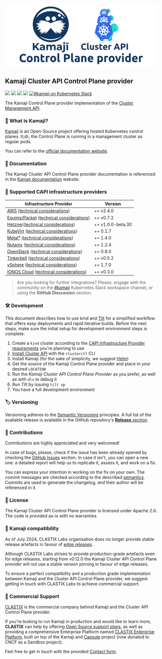 ![Kamaji Cluster API Control Plane provider](./assets/cover.png)

## Kamaji Cluster API Control Plane provider

<p align="left">
  <img src="https://img.shields.io/github/license/clastix/cluster-api-control-plane-provider-kamaji"/>
  <img src="https://img.shields.io/github/go-mod/go-version/clastix/cluster-api-control-plane-provider-kamaji"/>
  <img src="https://goreportcard.com/badge/github.com/clastix/kamaji">
  <a href="https://github.com/clastix/kamaji/releases"><img src="https://img.shields.io/github/v/release/clastix/cluster-api-control-plane-provider-kamaji"/></a>
  <a href="https://kubernetes.slack.com/archives/C03GLTTMWNN"><img alt="#kamaji on Kubernetes Slack" src="https://img.shields.io/badge/slack-@kubernetes/kamaji-blue.svg?logo=slack"/></a>
</p>

The Kamaji Control Plane provider implementation of the [Cluster Management API](https://cluster-api.sigs.k8s.io/).

### 🤔 What is Kamaji?

[Kamaji](http://github.com/clastix/kamaji) is an Open-Source project offering hosted Kubernetes control planes.
tl;dr; the Control Plane is running in a management cluster as regular pods.

You can refer to the [official documentation website](https://kamaji.clastix.io/).

### 📄 Documentation

The Kamaji Cluster API Control Plane provider documentation is referenced in the [Kamaji documentation](https://kamaji.clastix.io/guides/cluster-api/) website.

### 🚀 Supported CAPI infrastructure providers

| Infrastructure Provider                                                                                                                 | Version           |
|-----------------------------------------------------------------------------------------------------------------------------------------|-------------------|
| [AWS](https://github.com/kubernetes-sigs/cluster-api-provider-aws) ([technical considerations](docs/providers-aws.md))                  | += v2.4.0         |
| [Equinix/Packet](https://github.com/kubernetes-sigs/cluster-api-provider-packet) ([technical considerations](docs/providers-packet.md)) | += v0.7.2         |
| [Hetzner](https://github.com/syself/cluster-api-provider-hetzner)([technical considerations](docs/providers-hetzner.md))                | += v1.0.0-beta.30 |
| [KubeVirt](https://github.com/kubernetes-sigs/cluster-api-provider-kubevirt) ([technical considerations](docs/providers-kubevirt.md))   | += 0.1.7          |
| [Metal³](https://github.com/metal3-io/cluster-api-provider-metal3) ([technical considerations](docs/providers-metal3.md))               | += 1.4.0          |
| [Nutanix](https://github.com/nutanix-cloud-native/cluster-api-provider-nutanix) ([technical considerations](docs/providers-nutanix.md)) | += 1.2.4          |
| [OpenStack](https://github.com/kubernetes-sigs/cluster-api-provider-openstack) ([technical considerations](docs/providers-openstack.md))                                                          | += 0.8.0          |
| [Tinkerbell](https://github.com/tinkerbell/cluster-api-provider-tinkerbell) ([technical considerations](docs/providers-tinkerbell.md))  | += v0.5.2         |
| [vSphere](https://github.com/kubernetes-sigs/cluster-api-provider-vsphere) ([technical considerations](docs/providers-vsphere.md))      | += 1.7.0          |
| [IONOS Cloud](https://github.com/ionos-cloud/cluster-api-provider-ionoscloud) ([technical considerations](docs/providers-ionoscloud.md)) | += v0.3.0        |

> Are you looking for further integrations?
> Please, engage with the community on the [#kamaji](https://kubernetes.slack.com/archives/C03GLTTMWNN) Kubernetes Slack
> workspace channel, or using the **GitHub Discussion** section.

### 🛠 Development

This document describes how to use kind and [Tilt](https://tilt.dev/) for a simplified workflow that offers easy deployments and rapid iterative builds.
Before the next steps, make sure the initial setup for development environment steps is complete.

1. Create a `kind` cluster according to the [CAPI Infrastructure Provider requirements](https://cluster-api.sigs.k8s.io/user/quick-start#install-andor-configure-a-kubernetes-cluster) you're planning to use
2. [Install Cluster API](https://cluster-api.sigs.k8s.io/user/quick-start#initialize-the-management-cluster) with the `clusterctl` CLI
3. Install Kamaji (for the sake of simplicity, we suggest [Helm](https://github.com/clastix/kamaji/tree/master/charts/kamaji#install-kamaji))
4. Get the source of the Kamaji Control Plane provider and place in your desired `LOCATION`
5. Run the _Kamaji Cluster API Control Plane Provider_ as you prefer, as well as with `dlv` to debug it 
6. Run Tilt by issuing `tilt up`
7. You have a full development environment

### 🏷️ Versioning

Versioning adheres to the [Semantic Versioning](http://semver.org/) principles.
A full list of the available release is available in the GitHub repository's [**Release** section](https://github.com/clastix/cluster-api-control-plane-provider-kamaji/releases).

### 🤝 Contributions

Contributions are highly appreciated and very welcomed!

In case of bugs, please, check if the issue has been already opened by checking the [GitHub Issues](https://github.com/clastix/cluster-api-control-plane-provider-kamaji/issues) section.
In case it isn't, you can open a new one: a detailed report will help us to replicate it, assess it, and work on a fix.

You can express your intention in working on the fix on your own.
The commit messages are checked according to the described [semantics](https://github.com/projectcapsule/capsule/blob/main/CONTRIBUTING.md#semantics).
Commits are used to generate the changelog, and their author will be referenced in it.

### 📝 License

The Kamaji Cluster API Control Plane provider is licensed under Apache 2.0.
The code is provided as-is with no warranties.

### 📄 Kamaji compatibility

As of July 2024, CLASTIX Labs organisation does no longer provide stable release artefacts in favour of [edge releases](https://kamaji.clastix.io/reference/versioning/#edge-releases).

Although CLASTIX Labs strives to provide production-grade artefacts even for edge releases,
starting from v0.12.0 the Kamaji Cluster API Control Plane provider will not use a stable version pinning in favour of edge releases.

To ensure a perfect compatibility and a production grade implementation between Kamaji and the Cluster API Control Plane provider,
we suggest getting in touch with CLASTIX Labs to achieve commercial support.

### 🛟 Commercial Support

[CLASTIX](https://clastix.io/) is the commercial company behind Kamaji and the Cluster API Control Plane provider.

If you're looking to run Kamaji in production and would like to learn more, **CLASTIX** can help by offering [Open Source support plans](https://clastix.io/support),
as well as providing a comprehensive Enterprise Platform named [CLASTIX Enterprise Platform](https://clastix.cloud/), built on top of the Kamaji and [Capsule](https://capsule.clastix.io/) project (now donated to CNCF as a Sandbox project).

Feel free to get in touch with the provided [Contact form](https://clastix.io/contact).
